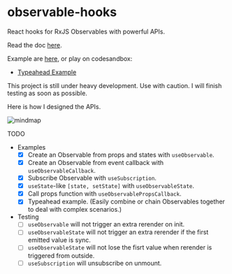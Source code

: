 # observable-hooks

React hooks for RxJS Observables with powerful APIs.

Read the doc [here](https://www.crimx.com/observable-hooks).

Example are [here](https://github.com/crimx/observable-hooks/tree/master/examples), or play on codesandbox:

- [Typeahead Example](https://codesandbox.io/s/github/crimx/observable-hooks/tree/master/examples/typeahead)

This project is still under heavy development. Use with caution. I will finish testing as soon as possible.

Here is how I designed the APIs.

![mindmap](https://github.com/crimx/observable-hooks/blob/master/observable-hooks.png?raw=true)

TODO

- Examples
  - [x] Create an Observable from props and states with `useObservable`.
  - [x] Create an Observable from event callback with `useObservableCallback`.
  - [x] Subscribe Observable with `useSubscription`.
  - [x] `useState`-like `[state, setState]` with `useObservableState`.
  - [x] Call props function with `useObservablePropsCallback`.
  - [x] Typeahead example. (Easily combine or chain Observables together to deal with complex scenarios.)
- Testing
  - [ ] `useObservable` will not trigger an extra rerender on init.
  - [ ] `useObservableState` will not trigger an extra rerender if the first emitted value is sync.
  - [ ] `useObservableState` will not lose the fisrt value when rerender is triggered from outside.
  - [ ] `useSubscription` will unsubscribe on unmount.
